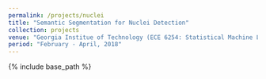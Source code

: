 ```yaml
---
permalink: /projects/nuclei
title: "Semantic Segmentation for Nuclei Detection"
collection: projects
venue: "Georgia Institue of Technology (ECE 6254: Statistical Machine Learning)"
period: "February - April, 2018"
---
```


{% include base_path %}


